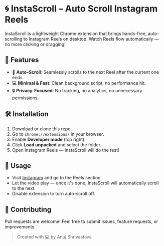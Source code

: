 # 🌀 InstaScroll – Auto Scroll Instagram Reels

InstaScroll is a lightweight Chrome extension that brings hands-free, auto-scrolling to Instagram Reels on desktop. Watch Reels flow automatically — no more clicking or dragging!

## 🚀 Features

- 🔁 **Auto-Scroll**: Seamlessly scrolls to the next Reel after the current one ends.
- 💻 **Minimal & Fast**: Clean background script, no performance hit.
- 🔒 **Privacy-Focused**: No tracking, no analytics, no unnecessary permissions.

## 🛠️ Installation

1. Download or clone this repo.
2. Go to `chrome://extensions/` in your browser.
3. Enable **Developer mode** (top right).
4. Click **Load unpacked** and select the folder.
5. Open Instagram Reels — InstaScroll will do the rest!

## 📸 Usage

- Visit [Instagram](https://www.instagram.com) and go to the Reels section.
- Let the video play — once it's done, InstaScroll will automatically scroll to the next.
- Disable extension to turn auto-scroll  off.

## 🤝 Contributing

Pull requests are welcome! Feel free to submit issues, feature requests, or improvements.

> Created with 💻 by Anuj Shrivastava
